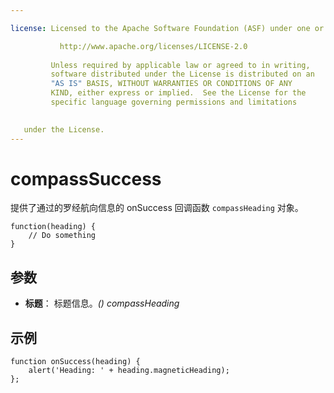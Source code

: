 ```yaml
---

license: Licensed to the Apache Software Foundation (ASF) under one or more contributor license agreements. See the NOTICE file distributed with this work for additional information regarding copyright ownership. The ASF licenses this file to you under the Apache License, Version 2.0 (the "License"); you may not use this file except in compliance with the License. You may obtain a copy of the License at

           http://www.apache.org/licenses/LICENSE-2.0
    
         Unless required by applicable law or agreed to in writing,
         software distributed under the License is distributed on an
         "AS IS" BASIS, WITHOUT WARRANTIES OR CONDITIONS OF ANY
         KIND, either express or implied.  See the License for the
         specific language governing permissions and limitations
    

   under the License.
---
```


# compassSuccess

提供了通过的罗经航向信息的 onSuccess 回调函数 `compassHeading` 对象。

    function(heading) {
        // Do something
    }
    

## 参数

*   **标题**： 标题信息。*() compassHeading*

## 示例

    function onSuccess(heading) {
        alert('Heading: ' + heading.magneticHeading);
    };
